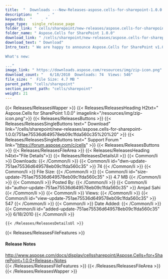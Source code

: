 ```yaml
---
title:  "  Downloads ---New-Releases-aspose.cells-for-sharepoint-1.0.0 . " 
description:  "    . " 
keywords:  "    . " 
page_type:  single_release_page
folder_link: " cells/sharepoint/new-releases/aspose.cells-for-sharepoint-1.0.0/"
folder_name: " Aspose.Cells for SharePoint 1.0.0"
download_link: " /cells/sharepoint/new-releases/aspose.cells-for-sharepoint-1.0.0/751ae75536d649578eb09c1fda560c35"
download_text: " Download"
Intro_text: " We are happy to announce Aspose.Cells for SharePoint v1.0.0!
 
What's new:

..."
image_link: " https://downloads.aspose.com/resources/img/zip-icon.png"
download_count: "   6/18/2010  Downloads: 74  Views: 546"
file_size: "  File Size: 4.7 MB "
parent_path: "cells/sharepoint"
section_parent_path: "cells/sharepoint"
weight: 21 
---
```


{{< Releases/ReleasesWapper >}}
  {{< Releases/ReleasesHeading H2txt=" Aspose.Cells for SharePoint 1.0.0" imagelink="/resources/img/zip-icon.png">}}
  {{< Releases/ReleasesButtons >}}
    {{< Releases/ReleasesSingleButtons text=" Download" link="/cells/sharepoint/new-releases/aspose.cells-for-sharepoint-1.0.0/751ae75536d649578eb09c1fda560c35%20%20" >}}
    {{< Releases/ReleasesSingleButtons text=" Support Forum " link="https://forum.aspose.com/c/cells" >}}
  {{< Releases/ReleasesButtons >}}
  {{< Releases/ReleasesFileArea >}}
    {{< Releases/ReleasesHeading h4txt="File Details">}}
    {{< Releases/ReleasesDetailsUl >}}
            {{< Common/li  >}} Downloads: {{< /Common/li >}} 
      {{< Common/li id="dwn-update-751ae75536d649578eb09c1fda560c35" >}} 74 {{< /Common/li >}} 
      {{< Common/li  >}} File Size: {{< /Common/li >}} 
      {{< Common/li id="size-update-751ae75536d649578eb09c1fda560c35" >}} 4.7 MB {{< /Common/li >}} 
      {{< Common/li  >}} Posted By: {{< /Common/li >}} 
      {{< Common/li id="author-update-751ae75536d649578eb09c1fda560c35" >}} Amjad Sahi {{< /Common/li >}} 
      {{< Common/li  >}} Views: {{< /Common/li >}} 
      {{< Common/li id="view-update-751ae75536d649578eb09c1fda560c35" >}} 547 {{< /Common/li >}} 
      {{< Common/li  >}} Date Added: {{< /Common/li >}} 
      {{< Common/li id="added-update-751ae75536d649578eb09c1fda560c35" >}} 6/18/2010 {{< /Common/li >}} 

    {{< /Releases/ReleasesDetailsUl >}}

  {{< Releases/ReleasesFileFeatures >}}
      <h4>Release Notes</h4><div><a href="http://www.aspose.com/docs/display/cellssharepoint/Aspose.Cells+for+SharePoint+1.0.0+Release+Notes">http://www.aspose.com/docs/display/cellssharepoint/Aspose.Cells+for+SharePoint+1.0.0+Release+Notes</a></div>
  {{< /Releases/ReleasesFileFeatures >}}
 {{< /Releases/ReleasesFileArea >}}
{{< /Releases/ReleasesWapper >}}


